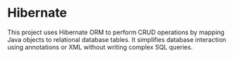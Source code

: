 # Hibernate
This project uses Hibernate ORM to perform CRUD operations by mapping Java objects to relational database tables. It simplifies database interaction using annotations or XML without writing complex SQL queries.
